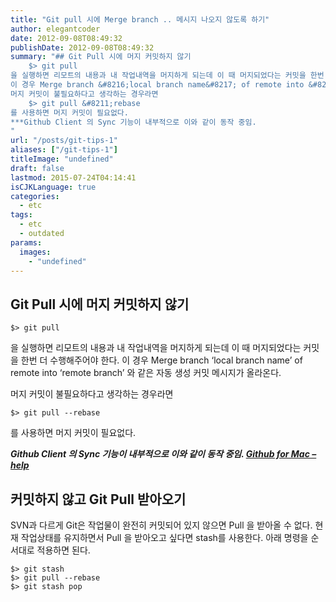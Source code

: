 ```yaml
---
title: "Git pull 시에 Merge branch .. 메시지 나오지 않도록 하기"
author: elegantcoder
date: 2012-09-08T08:49:32
publishDate: 2012-09-08T08:49:32
summary: "## Git Pull 시에 머지 커밋하지 않기
    $> git pull
을 실행하면 리모트의 내용과 내 작업내역을 머지하게 되는데 이 때 머지되었다는 커밋을 한번 더 수행해주어야 한다.
이 경우 Merge branch &#8216;local branch name&#8217; of remote into &#8216;remote branch&#8217; 와 같은 자동 생성 커밋 메시지가 올라온다.
머지 커밋이 불필요하다고 생각하는 경우라면
    $> git pull &#8211;rebase
를 사용하면 머지 커밋이 필요없다.
***Github Client 의 Sync 기능이 내부적으로 이와 같이 동작 중임.
"
url: "/posts/git-tips-1"
aliases: ["/git-tips-1"]
titleImage: "undefined"
draft: false
lastmod: 2015-07-24T04:14:41
isCJKLanguage: true
categories:
  - etc
tags:
  - etc
  - outdated
params:
  images:
    - "undefined"
---
```

Git Pull 시에 머지 커밋하지 않기
----------------------

```
$> git pull
```

을 실행하면 리모트의 내용과 내 작업내역을 머지하게 되는데 이 때 머지되었다는 커밋을 한번 더 수행해주어야 한다. 이 경우 Merge branch ‘local branch name’ of remote into ‘remote branch’ 와 같은 자동 생성 커밋 메시지가 올라온다.

머지 커밋이 불필요하다고 생각하는 경우라면

```
$> git pull --rebase
```

를 사용하면 머지 커밋이 필요없다.

***Github Client 의 Sync 기능이 내부적으로 이와 같이 동작 중임. [Github for Mac – help](http://mac.github.com/help.html)***

커밋하지 않고 Git Pull 받아오기
---------------------

SVN과 다르게 Git은 작업물이 완전히 커밋되어 있지 않으면 Pull 을 받아올 수 없다. 현재 작업상태를 유지하면서 Pull 을 받아오고 싶다면 stash를 사용한다. 아래 명령을 순서대로 적용하면 된다.

```
$> git stash
$> git pull --rebase
$> git stash pop
```
